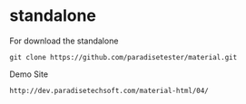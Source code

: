 # standalone
For download the standalone

``````````
git clone https://github.com/paradisetester/material.git
``````````

Demo Site
`````
http://dev.paradisetechsoft.com/material-html/04/

